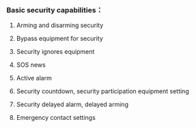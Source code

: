 ### Basic security capabilities：

1. Arming and disarming security

2. Bypass equipment for security

3. Security ignores equipment

4. SOS news

5. Active alarm

6. Security countdown, security participation equipment setting

7. Security delayed alarm, delayed arming

8. Emergency contact settings
